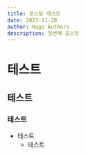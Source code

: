 ```yaml
---
title: 포스팅 테스트
date: 2023-11-28
author: Hugo Authors
description: 첫번째 포스팅
---
```


# 테스트

## 테스트

### 테스트

- 테스트
    - 테스트

